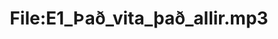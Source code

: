 ---
title: File:E1_Það_vita_það_allir.mp3
recording of: Það vita það allir.
reading speed: slow
speaker: E
license: CC0
---